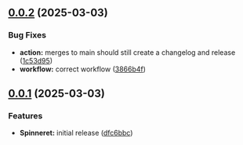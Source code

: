 ## [0.0.2](https://github.com/brekk/spinneret/compare/v0.0.1...v0.0.2) (2025-03-03)


### Bug Fixes

* **action:** merges to main should still create a changelog and release ([1c53d95](https://github.com/brekk/spinneret/commit/1c53d95fa8f6419efc4198cde003c469df95a626))
* **workflow:** correct workflow ([3866b4f](https://github.com/brekk/spinneret/commit/3866b4f1290b08dd4ec1282b0533fa3ddb8185d1))

## [0.0.1](https://github.com/brekk/spinneret/compare/dfc6bbc6da9b12182841b175d717109a418c4c26...v0.0.1) (2025-03-03)


### Features

* **Spinneret:** initial release ([dfc6bbc](https://github.com/brekk/spinneret/commit/dfc6bbc6da9b12182841b175d717109a418c4c26))

